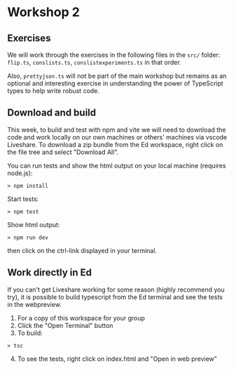 # Workshop 2

## Exercises

We will work through the exercises in the following files in the `src/` folder: `flip.ts`, `conslists.ts`, `conslistexperiments.ts` in that order.

Also, `prettyjson.ts` will not be part of the main workshop but remains as an optional and interesting exercise in understanding the power of TypeScript types to help write robust code.

## Download and build

This week, to build and test with npm and vite we will need to download the code
and work locally on our own machines or others' machines via vscode Liveshare.
To download a zip bundle from the Ed workspace, right click on the file tree and select "Download All".

You can run tests and show the html output on your local machine (requires node.js):

```
> npm install
```

Start tests:

```
> npm test
```

Show html output:

```
> npm run dev
```

then click on the ctrl-link displayed in your terminal.

## Work directly in Ed

If you can't get Liveshare working for some reason (highly recommend you try),
it is possible to build typescript from the Ed terminal and see the tests in the webpreview.

1. For a copy of this workspace for your group
2. Click the "Open Terminal" button
3. To build:

```
> tsc
```

4. To see the tests, right click on index.html and "Open in web preview"
